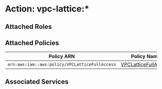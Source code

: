 # Action: vpc-lattice:*

## Attached Roles

## Attached Policies

| Policy ARN | Policy Name |
|------------|-------------|
| `arn:aws:iam::aws:policy/VPCLatticeFullAccess` | [VPCLatticeFullAccess](../policies.md#vpclatticefullaccess) |

## Associated Services

